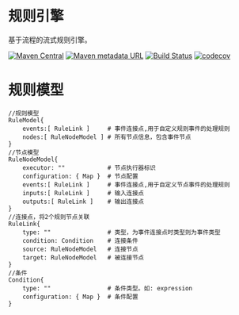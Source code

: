 # 规则引擎

基于流程的流式规则引擎。

[![Maven Central](https://img.shields.io/maven-central/v/org.jetlinks/rule-engine.svg)](http://search.maven.org/#search%7Cga%7C1%7Crule-engine)
[![Maven metadata URL](https://img.shields.io/maven-metadata/v/https/oss.sonatype.org/content/repositories/snapshots/org/jetlinks/rule-engine/maven-metadata.xml.svg)](https://oss.sonatype.org/content/repositories/snapshots/org/jetlinks/rule-engine)
[![Build Status](https://travis-ci.com/jetlinks/rule-engine.svg?branch=master)](https://travis-ci.com/jetlinks/rule-engine)
[![codecov](https://codecov.io/gh/jetlinks/rule-engine/branch/master/graph/badge.svg)](https://codecov.io/gh/jetlinks/rule-engine)

# 规则模型

```text
//规则模型
RuleModel{ 
    events:[ RuleLink ]     # 事件连接点,用于自定义规则事件的处理规则
    nodes:[ RuleNodeModel ] # 所有节点信息，包含事件节点
}
//节点模型
RuleNodeModel{
    executor: ""            # 节点执行器标识
    configuration: { Map }  # 节点配置
    events:[ RuleLink ]     # 事件连接点,用于自定义节点事件的处理规则
    inputs:[ RuleLink ]     # 输入连接点
    outputs:[ RuleLink ]    # 输出连接点
}
//连接点，将2个规则节点关联
RuleLink{
    type: ""                # 类型，为事件连接点时类型则为事件类型
    condition: Condition    # 连接条件
    source: RuleNodeModel   # 连接节点
    target: RuleNodeModel   # 被连接节点
}
//条件
Condition{
    type: ""                # 条件类型。如: expression
    configuration: { Map }  # 条件配置
}
```
